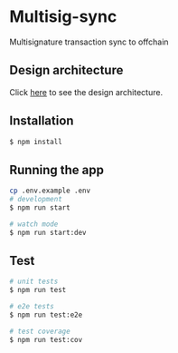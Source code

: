 # Multisig-sync
Multisignature transaction sync to offchain

## Design architecture
Click [here](docs/README.md) to see the design architecture.
## Installation

```bash
$ npm install
```

## Running the app

```bash
cp .env.example .env
# development
$ npm run start

# watch mode
$ npm run start:dev
```

## Test

```bash
# unit tests
$ npm run test

# e2e tests
$ npm run test:e2e

# test coverage
$ npm run test:cov
```



